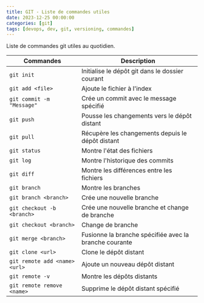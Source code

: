 ```yaml
---
title: GIT - Liste de commandes utiles
date: 2023-12-25 00:00:00
categories: [git]
tags: [devops, dev, git, versioning, commandes]
---
```


Liste de commandes git utiles au quotidien.

|Commandes|Description|
|---|---|
|`git init`|Initialise le dépôt git dans le dossier courant|
|`git add <file>`|Ajoute le fichier à l'index|
|`git commit -m "Message"`|Crée un commit avec le message spécifié|
|`git push`|Pousse les changements vers le dépôt distant|
|`git pull`|Récupère les changements depuis le dépôt distant|
|`git status`|Montre l'état des fichiers|
|`git log`|Montre l'historique des commits|
|`git diff`|Montre les différences entre les fichiers|
|`git branch`|Montre les branches|
|`git branch <branch>`|Crée une nouvelle branche|
|`git checkout -b <branch>`|Crée une nouvelle branche et change de branche|
|`git checkout <branch>`|Change de branche|
|`git merge <branch>`|Fusionne la branche spécifiée avec la branche courante|
|`git clone <url>`|Clone le dépôt distant|
|`git remote add <name> <url>`|Ajoute un nouveau dépôt distant|
|`git remote -v`|Montre les dépôts distants|
|`git remote remove <name>`|Supprime le dépôt distant spécifié|